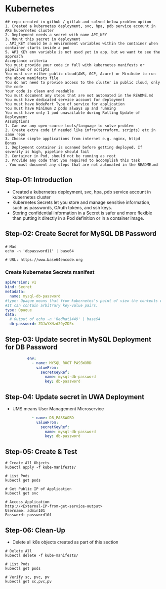 # Kubernetes
```
## repo created in github / gitlab and solved below problem option
1. Created a kubernetes deployment, svc, hpa, pdb service account in AKS kubernetes cluster
2. Deployment needs a secret with name API_KEY
3. Mount this secret in deployment
. API_KEY should be a environment variables within the container when container starts inside a pod
5. API_KEY env variable is not used yet in app, but we want to see the approach
Acceptance criteria
You must provide your code in full with kubernetes manifests or pipelines or scripts
You must use either public cloud(AWS, GCP, Azure) or Minikube to run the above manifests file
You do not need to provide access to the cluster in public cloud, only the code
Your code is clean and readable
You must document any steps that are not automated in the README.md
You must have dedicated service account for deployment
You must have NodePort Type of service for application
You must have Minimum 2 pods always up and running
You must have only 1 pod unavailable during Rolling Update of Deployment
Assumptions
1. Can use any open-source tools/language to solve problem
2. Create extra code if needed like infra(terraform, scripts) etc in same repo
3. Choose simple applications from internet e.g. nginx, httpd
Bonus
1. Deployment container is scanned before getting deployed. If severity is high, pipeline should fail
2. Container in Pod, should not be running as root
3. Provide any code that you required to accomplish this task
. You must document any steps that are not automated in the README.md

```
## Step-01: Introduction
- Created a kubernetes deployment, svc, hpa, pdb service account in kubernetes cluster
- Kubernetes Secrets let you store and manage sensitive information, such as passwords, OAuth tokens, and ssh keys. 
- Storing confidential information in a Secret is safer and more flexible than putting it directly in a Pod definition or in a container image. 

## Step-02: Create Secret for MySQL DB Password
### 
```
# Mac
echo -n 'dbpassword11' | base64

# URL: https://www.base64encode.org
```
### Create Kubernetes Secrets manifest
```yml
apiVersion: v1
kind: Secret
metadata:
  name: mysql-db-password
#type: Opaque means that from kubernetes's point of view the contents of this Secret is unstructured.
#It can contain arbitrary key-value pairs. 
type: Opaque
data:
  # Output of echo -n 'Redhat1449' | base64
  db-password: ZGJwYXNzd29yZDEx
```
## Step-03: Update secret in MySQL Deployment for DB Password
```yml
          env:
            - name: MYSQL_ROOT_PASSWORD
              valueFrom:
                secretKeyRef:
                  name: mysql-db-password
                  key: db-password
```

## Step-04: Update secret in UWA Deployment
- UMS means User Management Microservice
```yml
            - name: DB_PASSWORD
              valueFrom:
                secretKeyRef:
                  name: mysql-db-password
                  key: db-password
```

## Step-05: Create & Test
```
# Create All Objects
kubectl apply -f kube-manifests/

# List Pods
kubectl get pods

# Get Public IP of Application
kubectl get svc

# Access Application
http://<External-IP-from-get-service-output>
Username: admin101
Password: password101
```

## Step-06: Clean-Up
- Delete all k8s objects created as part of this section
```
# Delete All
kubectl delete -f kube-manifests/

# List Pods
kubectl get pods

# Verify sc, pvc, pv
kubectl get sc,pvc,pv
```

